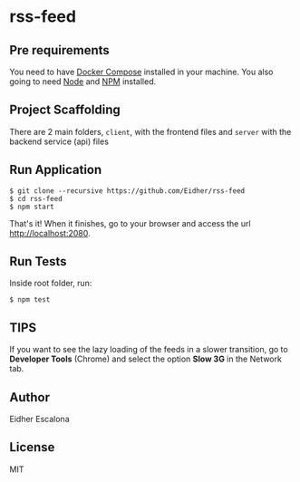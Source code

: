 # rss-feed

## Pre requirements

You need to have [Docker Compose](https://docs.docker.com/compose/install/) installed in your machine. You also going to need [Node](https://nodejs.org/en/download/) and [NPM](https://www.npmjs.com/get-npm) installed.

## Project Scaffolding

There are 2 main folders, `client`, with the frontend files and `server` with the backend service (api) files

## Run Application

```shell
$ git clone --recursive https://github.com/Eidher/rss-feed
$ cd rss-feed
$ npm start
```

That's it! When it finishes, go to your browser and access the url [http://localhost:2080](http://localhost:2080).

## Run Tests

Inside root folder, run:

```shell
$ npm test
```

## TIPS

If you want to see the lazy loading of the feeds in a slower transition, go to **Developer Tools** (Chrome) and select the option **Slow 3G** in the Network tab.


## Author

Eidher Escalona

## License
MIT
